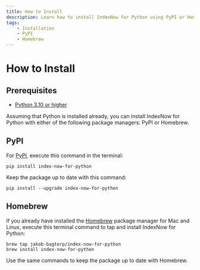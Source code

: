```yaml
---
title: How to Install
description: Learn how to install IndexNow for Python using PyPI or Homebrew package managers. Quick installation guide and step-by-step instructions.
tags:
    - Installation
    - PyPI
    - Homebrew
---
```


# How to Install
## Prerequisites
* [Python 3.10 or higher](https://www.python.org)

Assuming that Python is installed already, you can install IndexNow for Python with either of the following package managers: PyPI or Homebrew.

## PyPI
For [PyPI](https://pypi.org/project/index-now-for-python/), execute this command in the terminal:

```shell title=""
pip install index-now-for-python
```

Keep the package up to date with this command:

```shell title=""
pip install --upgrade index-now-for-python
```

## Homebrew
If you already have installed the [Homebrew](https://brew.sh) package manager for Mac and Linux, execute this terminal command to tap and install IndexNow for Python:

```shell title=""
brew tap jakob-bagterp/index-now-for-python
brew install index-now-for-python
```

Use the same commands to keep the package up to date with Homebrew.
